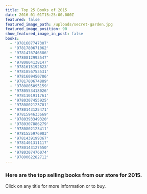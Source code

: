 ```yaml
---
title: Top 25 Books of 2015
date: 2016-01-01T15:25:00.000Z
featured: false
featured_image_path: /uploads/secret-garden.jpg
featured_image_position: 90
show_featured_image_in_post: false
books:
  - '9781607747307'
  - '9781780671062'
  - '9781476746586'
  - '9780812993547'
  - '9780804138147'
  - '9781615192823'
  - '9781856753531'
  - '9781609450786'
  - '9781780674889'
  - '9780805095159'
  - '9780553418026'
  - '9781101911761'
  - '9780307455925'
  - '9780802123701'
  - '9780143125471'
  - '9781594633669'
  - '9780393349320'
  - '9780307886279'
  - '9780802123411'
  - '9781555976903'
  - '9781439199367'
  - '9781401311117'
  - '9780143127550'
  - '9780307476074'
  - '9780062282712'
---
```


### Here are the top selling books from our store for 2015.

Click on any title for more information or to buy.